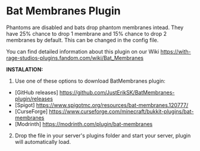 # Bat Membranes Plugin
Phantoms are disabled and bats drop phantom membranes intead. They have 25% chance to drop 1 membrane and 15% chance to drop 2 membranes by default. This can be changed in the config file.

You can find detailed information about this plugin on our Wiki https://with-rage-studios-plugins.fandom.com/wiki/Bat_Membranes

**INSTALATION:**
1. Use one of these options to download BatMembranes plugin:
- [GitHub releases] https://github.com/JustErikSK/BatMembranes-plugin/releases
- [Spigot] https://www.spigotmc.org/resources/bat-membranes.120777/
- [CurseForge] https://www.curseforge.com/minecraft/bukkit-plugins/bat-membranes
- [Modrinth] https://modrinth.com/plugin/bat-membranes
2. Drop the file in your server's plugins folder and start your server, plugin will automatically load.
